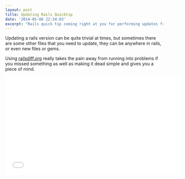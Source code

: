 ```yaml
---
layout: post
title: Updating Rails Quicktip
date: '2014-05-08 22:34:03'
excerpt: "Rails quick tip coming right at you for performing updates from rails version to rails version"
---
```


Updating a rails version can be quite trivial at times, but sometimes there are some other files that you need to update, they can be anywhere in rails, or even new files or gems.

Using [railsdiff.org](http://railsdiff.org) really takes the pain away from running into problems if you missed something as well as making it dead simple and gives you a piece of mind.

<iframe width="560" height="315" src="//www.youtube.com/embed/zoDu-gkFkxE" frameborder="0" allowfullscreen></iframe>

